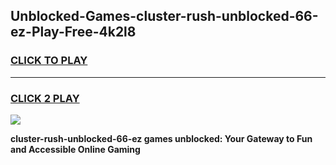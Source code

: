 
## Unblocked-Games-cluster-rush-unblocked-66-ez-Play-Free-4k2l8
<h3>
<a href="https://premium76.site?title=cluster-rush-unblocked-66-ez&ref=10A">CLICK TO PLAY</a></h3>
<hr>

<h3>
<a href="https://premium76.site?title=cluster-rush-unblocked-66-ez&ref=10A">CLICK 2 PLAY</a>
  
</h3>

<a href="https://premium76.site?title=cluster-rush-unblocked-66-ez&ref=10A"><img src="https://clearcache.store/games.png"></a>


**cluster-rush-unblocked-66-ez games unblocked: Your Gateway to Fun and Accessible Online Gaming**
